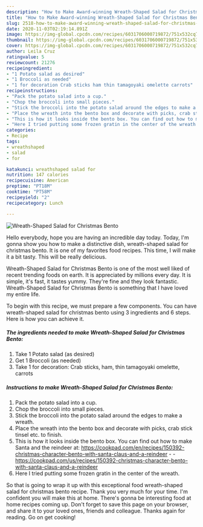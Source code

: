 ```yaml
---
description: "How to Make Award-winning Wreath-Shaped Salad for Christmas Bento"
title: "How to Make Award-winning Wreath-Shaped Salad for Christmas Bento"
slug: 2518-how-to-make-award-winning-wreath-shaped-salad-for-christmas-bento
date: 2020-11-03T02:19:14.891Z
image: https://img-global.cpcdn.com/recipes/6031706000719872/751x532cq70/wreath-shaped-salad-for-christmas-bento-recipe-main-photo.jpg
thumbnail: https://img-global.cpcdn.com/recipes/6031706000719872/751x532cq70/wreath-shaped-salad-for-christmas-bento-recipe-main-photo.jpg
cover: https://img-global.cpcdn.com/recipes/6031706000719872/751x532cq70/wreath-shaped-salad-for-christmas-bento-recipe-main-photo.jpg
author: Leila Cruz
ratingvalue: 5
reviewcount: 21276
recipeingredient:
- "1 Potato salad as desired"
- "1 Broccoli as needed"
- "1 for decoration Crab sticks ham thin tamagoyaki omelette carrots"
recipeinstructions:
- "Pack the potato salad into a cup."
- "Chop the broccoli into small pieces."
- "Stick the broccoli into the potato salad around the edges to make a wreath."
- "Place the wreath into the bento box and decorate with picks, crab stick tinsel etc. to finish."
- "This is how it looks inside the bento box. You can find out how to make Santa and the reindeer at: https://cookpad.com/en/recipes/150392-christmas-character-bento-with-santa-claus-and-a-reindeer  https://cookpad.com/us/recipes/150392-christmas-character-bento-with-santa-claus-and-a-reindeer"
- "Here I tried putting some frozen gratin in the center of the wreath."
categories:
- Recipe
tags:
- wreathshaped
- salad
- for

katakunci: wreathshaped salad for 
nutrition: 147 calories
recipecuisine: American
preptime: "PT18M"
cooktime: "PT58M"
recipeyield: "2"
recipecategory: Lunch

---
```



![Wreath-Shaped Salad for Christmas Bento](https://img-global.cpcdn.com/recipes/6031706000719872/751x532cq70/wreath-shaped-salad-for-christmas-bento-recipe-main-photo.jpg)

Hello everybody, hope you are having an incredible day today. Today, I'm gonna show you how to make a distinctive dish, wreath-shaped salad for christmas bento. It is one of my favorites food recipes. This time, I will make it a bit tasty. This will be really delicious.



Wreath-Shaped Salad for Christmas Bento is one of the most well liked of recent trending foods on earth. It is appreciated by millions every day. It is simple, it's fast, it tastes yummy. They're fine and they look fantastic. Wreath-Shaped Salad for Christmas Bento is something that I have loved my entire life.


To begin with this recipe, we must prepare a few components. You can have wreath-shaped salad for christmas bento using 3 ingredients and 6 steps. Here is how you can achieve it.

<!--inarticleads1-->

##### The ingredients needed to make Wreath-Shaped Salad for Christmas Bento:

1. Take 1 Potato salad (as desired)
1. Get 1 Broccoli (as needed)
1. Take 1 for decoration: Crab sticks, ham, thin tamagoyaki omelette, carrots




<!--inarticleads2-->

##### Instructions to make Wreath-Shaped Salad for Christmas Bento:

1. Pack the potato salad into a cup.
1. Chop the broccoli into small pieces.
1. Stick the broccoli into the potato salad around the edges to make a wreath.
1. Place the wreath into the bento box and decorate with picks, crab stick tinsel etc. to finish.
1. This is how it looks inside the bento box. You can find out how to make Santa and the reindeer at: https://cookpad.com/en/recipes/150392-christmas-character-bento-with-santa-claus-and-a-reindeer -  - https://cookpad.com/us/recipes/150392-christmas-character-bento-with-santa-claus-and-a-reindeer
1. Here I tried putting some frozen gratin in the center of the wreath.




So that is going to wrap it up with this exceptional food wreath-shaped salad for christmas bento recipe. Thank you very much for your time. I'm confident you will make this at home. There's gonna be interesting food at home recipes coming up. Don't forget to save this page on your browser, and share it to your loved ones, friends and colleague. Thanks again for reading. Go on get cooking!
